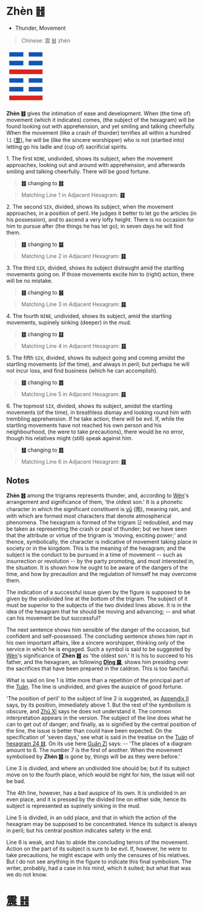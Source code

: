 # Zhèn ䷲

* Thunder, Movement

> Chinese: 震 ䷲ zhèn

<a id="p-172"/>

<img src="shapes/51.10.jpg" width="101" alt="震">

**Zhèn ䷲** gives the intimation of ease and development. When (the time of) movement (which it indicates) comes, (the subject of the hexagram) will be found looking out with apprehension, and yet smiling and talking cheerfully. When the movement (like a crash of thunder) terrifies all within a hundred `lǐ` ([里](https://ctext.org/dictionary.pl?if=en&char=里)), he will be (like the sincere worshipper) who is not (startled into) letting go his ladle and (cup of) sacrificial spirits.

<a id="p-173"/>

1.<a id="51.1"/> The first `NINE`, undivided, shows its subject, when the movement approaches, looking out and around with apprehension, and afterwards smiling and talking cheerfully. There will be good fortune.

> **䷲** changing to [**䷏**](e8b1abyu.md#16.1)

> Matching Line 1 in Adjacent Hexagram: [**䷳**](e889aegen.md#52.1)

2.<a id="51.2"/> The second `SIX`, divided, shows its subject, when the movement approaches, in a position of peril. He judges it better to let go the articles (in his possession), and to ascend a very lofty height. There is no occasion for him to pursue after (the things he has let go); in seven days he will find them.

> **䷲** changing to [**䷵**](e5bd92e5a6b9guimei.md#54.2)

> Matching Line 2 in Adjacent Hexagram: [**䷳**](e889aegen.md#52.2)

3.<a id="51.3"/> The third `SIX`, divided, shows its subject distraught amid the startling movements going on. If those movements excite him to (right) action, there will be no mistake.

> **䷲** changing to [**䷶**](e4b8b0feng.md#55.3)

> Matching Line 3 in Adjacent Hexagram: [**䷳**](e889aegen.md#52.3)

<a id="p-174"/>

4.<a id="51.4"/> The fourth `NINE`, undivided, shows its subject, amid the startling movements, supinely sinking (deeper) in the mud.

> **䷲** changing to [**䷗**](e5a48dfu.md#24.4)

> Matching Line 4 in Adjacent Hexagram: [**䷳**](e889aegen.md#52.4)

5.<a id="51.5"/> The fifth `SIX`, divided, shows its subject going and coming amidst the startling movements (of the time), and always in peril; but perhaps he will not incur loss, and find business (which he can accomplish).

> **䷲** changing to [**䷐**](e99a8fsui.md#17.5)

> Matching Line 5 in Adjacent Hexagram: [**䷳**](e889aegen.md#52.5)

6.<a id="51.6"/> The topmost `SIX`, divided, shows its subject, amidst the startling movements (of the time), in breathless dismay and looking round him with trembling apprehension. If he take action, there will be evil. If, while the startling movements have not reached his own person and his neighbourhood, (he were to take precautions), there would be no error, though his relatives might (still) speak against him.

> **䷲** changing to [**䷔**](e599ace59791shike.md#21.6)

> Matching Line 6 in Adjacent Hexagram: [**䷳**](e889aegen.md#52.6)

## Notes

**Zhèn ䷲** among the trigrams represents thunder, and, according to [Wén](https://en.wikipedia.org/wiki/King_Wen_of_Zhou)'s arrangement and significance of them, 'the oldest son.' It is a phonetic character in which the significant constituent is [yǔ](https://zh.m.wikipedia.org/wiki/%E9%9B%A8) (雨), meaning rain, and with which are formed most characters that denote atmospherical phenomena. The hexagram is formed of the trigram ☳ redoubled, and may be taken as representing the crash or peal of thunder; but we have seen that the attribute or virtue of the trigram is 'moving, exciting power;' and thence, symbolically, the character is indicative of movement taking place in society or in the kingdom. This is the meaning of the hexagram; and the subject is the conduct to be pursued in a time of movement -- such as insurrection or revolution -- by the party promoting, and most interested in, the situation. It is shown how he ought to be aware of the dangers of the time, and how by precaution and the regulation of himself he may overcome them.

The indication of a successful issue given by the figure is supposed to be given by the undivided line at the bottom of the trigram. The subject of it must be superior to the subjects of the two divided lines above. It is in the idea of the hexagram that he should be moving and advancing; -- and what can his movement be but successful?

The next sentence shows him sensible of the danger of the occasion, but confident and self-possessed. The concluding sentence shows him rapt in his own important affairs, like a sincere worshipper, thinking only of the service in which he is engaged. Such a symbol is said to be suggested by [Wén](https://en.wikipedia.org/wiki/King_Wen_of_Zhou)'s significance of **Zhèn ䷲** as 'the oldest son.' It is his to succeed to his father, and the hexagram, as following [**Dǐng ䷱**](e9bc8eding.md), shows him presiding over the sacrifices that have been prepared in the caldron. This is too fanciful.

What is said on line 1 is little more than a repetition of the principal part of the [Tuàn](https://ctext.org/book-of-changes/tuan-zhuan). The line is undivided, and gives the auspice of good fortune.

'The position of peril' to the subject of line 2 is suggested, as [Appendix II](appendix02s1.md) says, by its position, immediately above 1. But the rest of the symbolism is obscure, and [Zhū Xī](https://en.wikipedia.org/wiki/Zhu_Xi) says he does not understand it. The common interpretation appears in the version. The subject of the line does what he can to get out of danger; and finally, as is signified by the central position of the line, the issue is better than could have been expected. On the specification of 'seven days,' see what is said in the treatise on the [Tuàn](https://ctext.org/book-of-changes/tuan-zhuan) of [hexagram 24 ䷗](e5a48dfu.md). On its use here [Guǎn Zǐ](https://en.wikipedia.org/wiki/Guanzi_(text)) says: -- 'The places of a diagram amount to 6. The number 7 is the first of another. When the movement symbolised by **Zhèn ䷲** is gone by, things will be as they were before.'

Line 3 is divided, and where an undivided line should be; but if its subject move on to the fourth place, which would be right for him, the issue will not be bad.

The 4th line, however, has a bad auspice of its own. It is undivided in an even place, and it is pressed by the divided line on either side, hence its subject is represented as supinely sinking in the mud.

Line 5 is divided, in an odd place, and that in which the action of the hexagram may be supposed to be concentrated. Hence its subject is always in peril; but his central position indicates safety in the end.

Line 6 is weak, and has to abide the concluding terrors of the movement. Action on the part of its subject is sure to be evil. If, however, he were to take precautions, he might escape with only the censures of his relatives. But I do not see anything in the figure to indicate this final symbolism. The writer, probably, had a case in his mind, which it suited; but what that was we do not know.

# [震 ䷲](e99c87zhen_cn.md)

